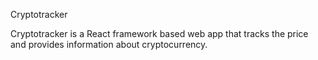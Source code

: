 Cryptotracker

Cryptotracker is a React framework based web app that tracks the price and provides information about cryptocurrency.
